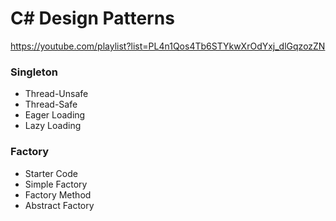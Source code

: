 # C# Design Patterns
https://youtube.com/playlist?list=PL4n1Qos4Tb6STYkwXrOdYxj_dlGqzozZN

### Singleton
- Thread-Unsafe
- Thread-Safe
- Eager Loading
- Lazy Loading

### Factory
- Starter Code
- Simple Factory 
- Factory Method
- Abstract Factory
